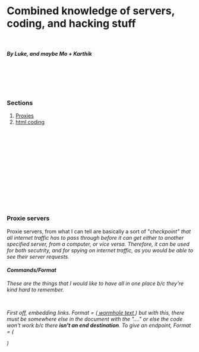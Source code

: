 <!Domain html>

<h1>Combined knowledge of servers, coding, and hacking stuff</h1>
<br>
<h5>By Luke, and maybe Mo + Karthik</h5>
<br>
<br>
<br>
<br>
<h3>Sections</h3>
  <ol>
  <li><a href="#proxies">Proxies</a></li>
  <li><a href="html">html coding</a></li>
  </ol>
  <br />
  <br />
  <br />
  <br />
  <br />
  <br />
  <br />
  <br />
  <br />
  <br />
  <br />
  <br />
  <div id="proxies">
  <h3>Proxie servers</h3>
    <body>
      <p> Proxie servers, from what I can tell are basically a sort of "<em>checkpoint<em>" that all internet traffic has to pass through before it can get either to another specified server, from a computer, or vice versa. Therefore, it can be used for both secutrity, and for spying on internet traffic, as you would be able to see their server requests.</p>
  </body>
  
  <div id="html">
  <h4>Commands/Format</h4>
  <body>
    <p>These are the things that I would like to have all in one place b/c they're kind hard to remember.</p>
    <br>
    <p>First off, embedding links. Format = (<a href="...."> wormhole text </a>) but with this, there must be somewhere else in the document with the "...." or else the code won't work b/c there <strong>isn't an end destination</strong>. To give an endpoint, Format = (<div id="endpoint">)
      
